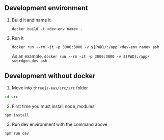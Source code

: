## Development environment
1. Build it and name it 
    ```
    docker build -t <dev-env name> .
    ```

2. Run it 
    ```
    docker run --rm -it -p 3000:3000 -v ${PWD}/:/app <dev-env name> ash
    ```

    As an example, `docker run --rm -it -p 3000:3000 -v ${PWD}:/app/ swordgen_dev ash`


## Development without docker

1. Move into `threejs-eas/src/src` folder
```sh
cd src
```

2. First time you must install node_modules
```sh
npm install
```

3. Run dev environment with the command above
```sh
npm run dev
```